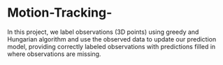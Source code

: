 # Motion-Tracking-
In this project, we label observations (3D points) using greedy and Hungarian algorithm and use the observed data to update our prediction model, providing correctly labeled observations with predictions filled in where observations are missing. 
